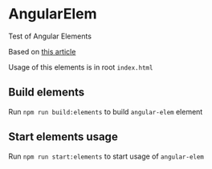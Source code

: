 # AngularElem

Test of Angular Elements

Based on [this article](https://www.telerik.com/blogs/getting-started-with-angular-elements)

Usage of this elements is in root `index.html`

## Build elements

Run `npm run build:elements` to build `angular-elem` element

## Start elements usage

Run `npm run start:elements` to start usage of `angular-elem`
